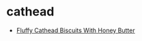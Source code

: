# cathead

 * [Fluffy Cathead Biscuits With Honey Butter](index/f/fluffy-cathead-biscuits-with-honey-butter.json)
